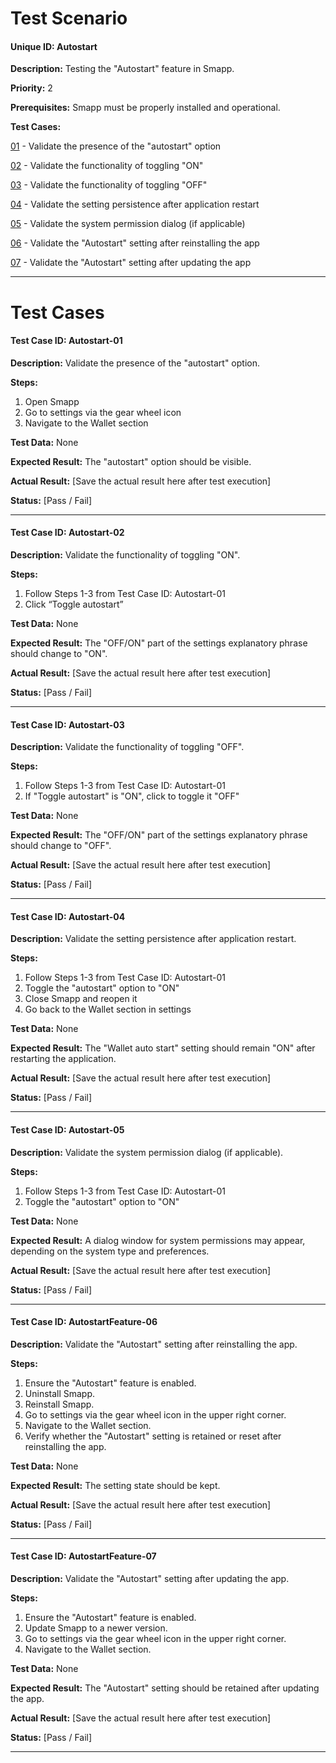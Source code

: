 # Test Scenario

#### Unique ID:  Autostart

**Description:** Testing the "Autostart" feature in Smapp.

**Priority:** 2

**Prerequisites:** Smapp must be properly installed and operational.

**Test Cases:**

[01](#test-case-id-Autostart-01) - Validate the presence of the "autostart" option

[02](#test-case-id-Autostart-02) - Validate the functionality of toggling "ON"

[03](#test-case-id-Autostart-03) - Validate the functionality of toggling "OFF"

[04](#test-case-id-Autostart-04) - Validate the setting persistence after application restart

[05](#test-case-id-Autostart-05) - Validate the system permission dialog (if applicable)

[06](#test-case-id-AutostartFeature-06) - Validate the "Autostart" setting after reinstalling the app

[07](#test-case-id-AutostartFeature-07) - Validate the "Autostart" setting after updating the app

_____

# Test Cases

#### Test Case ID: Autostart-01

**Description:** Validate the presence of the "autostart" option.

**Steps:**

1. Open Smapp
2. Go to settings via the gear wheel icon
3. Navigate to the Wallet section

**Test Data:** None

**Expected Result:** The "autostart" option should be visible.

**Actual Result:** [Save the actual result here after test execution]

**Status:** [Pass / Fail]

---

#### Test Case ID: Autostart-02

**Description:** Validate the functionality of toggling "ON".

**Steps:**

1. Follow Steps 1-3 from Test Case ID: Autostart-01
2. Click “Toggle autostart”

**Test Data:** None

**Expected Result:** The "OFF/ON" part of the settings explanatory phrase should change to "ON".

**Actual Result:** [Save the actual result here after test execution]

**Status:** [Pass / Fail]

---

#### Test Case ID: Autostart-03

**Description:** Validate the functionality of toggling "OFF".

**Steps:**

1. Follow Steps 1-3 from Test Case ID: Autostart-01
2. If "Toggle autostart" is "ON", click to toggle it "OFF"

**Test Data:** None

**Expected Result:** The "OFF/ON" part of the settings explanatory phrase should change to "OFF".

**Actual Result:** [Save the actual result here after test execution]

**Status:** [Pass / Fail]

---

#### Test Case ID: Autostart-04

**Description:** Validate the setting persistence after application restart.

**Steps:**

1. Follow Steps 1-3 from Test Case ID: Autostart-01
2. Toggle the "autostart" option to "ON"
3. Close Smapp and reopen it
4. Go back to the Wallet section in settings

**Test Data:** None

**Expected Result:** The "Wallet auto start" setting should remain "ON" after restarting the application.

**Actual Result:** [Save the actual result here after test execution]

**Status:** [Pass / Fail]

---

#### Test Case ID: Autostart-05

**Description:** Validate the system permission dialog (if applicable).

**Steps:**

1. Follow Steps 1-3 from Test Case ID: Autostart-01
2. Toggle the "autostart" option to "ON"

**Test Data:** None

**Expected Result:** A dialog window for system permissions may appear, depending on the system type and preferences.

**Actual Result:** [Save the actual result here after test execution]

**Status:** [Pass / Fail]

---

#### Test Case ID: AutostartFeature-06

**Description:** Validate the "Autostart" setting after reinstalling the app.

**Steps:**

1. Ensure the "Autostart" feature is enabled.
2. Uninstall Smapp.
3. Reinstall Smapp.
4. Go to settings via the gear wheel icon in the upper right corner.
5. Navigate to the Wallet section.
6. Verify whether the "Autostart" setting is retained or reset after reinstalling the app.

**Test Data:** None

**Expected Result:**  The setting state should be kept.

**Actual Result:** [Save the actual result here after test execution]

**Status:** [Pass / Fail]

---

#### Test Case ID: AutostartFeature-07

**Description:** Validate the "Autostart" setting after updating the app.

**Steps:**

1. Ensure the "Autostart" feature is enabled.
2. Update Smapp to a newer version.
3. Go to settings via the gear wheel icon in the upper right corner.
4. Navigate to the Wallet section.

**Test Data:** None

**Expected Result:** The "Autostart" setting should be retained after updating the app.

**Actual Result:** [Save the actual result here after test execution]

**Status:** [Pass / Fail]

---


